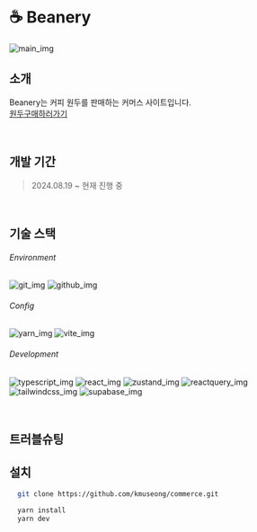 # ☕ Beanery
<img src="https://github.com/user-attachments/assets/3a4e5034-bcf3-4beb-816e-9cea478c89e9" alt="main_img"/>

## 소개
Beanery는 커피 원두를 판매하는 커머스 사이트입니다.<br/>
[원두구매하러가기](https://commerce-kappa-coral-63.vercel.app)

<br>   

## 개발 기간
> 2024.08.19 ~ 현재 진행 중

<br>   

## 기술 스택

###### Environment
<img src="https://img.shields.io/badge/git-F05032?style=for-the-badge&logo=git&logoColor=white" alt='git_img'> <img src="https://img.shields.io/badge/github-ffffff?style=for-the-badge&logo=github&logoColor=black" alt='github_img'>

###### Config
<img src="https://img.shields.io/badge/yarn-2C8EBB?style=for-the-badge&logo=yarn&logoColor=white" alt='yarn_img'> <img src="https://img.shields.io/badge/vite-646CFF?style=for-the-badge&logo=vite&logoColor=white" alt='vite_img'>

###### Development
<img src="https://img.shields.io/badge/typescript-3178C6?style=for-the-badge&logo=typescript&logoColor=white" alt='typescript_img'> <img src="https://img.shields.io/badge/react-61DAFB?style=for-the-badge&logo=react&logoColor=black" alt='react_img'> <img src="https://img.shields.io/badge/zustand-0E76FD?style=for-the-badge&logo=zustand&logoColor=black" alt='zustand_img'> <img src="https://img.shields.io/badge/reactquery-FF4154?style=for-the-badge&logo=reactquery&logoColor=white" alt='reactquery_img'> <img src="https://img.shields.io/badge/tailwindcss-06B6D4?style=for-the-badge&logo=tailwindcss&logoColor=white" alt='tailwindcss_img'> <img src="https://img.shields.io/badge/supabase-3FCF8E?style=for-the-badge&logo=supabase&logoColor=black" alt='supabase_img'>

<br>   

## 트러블슈팅


## 설치
```bash
  git clone https://github.com/kmuseong/commerce.git
```
```bash
  yarn install
  yarn dev
```


